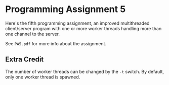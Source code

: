 # Programming Assignment 5
Here's the fifth programming assignment, an improved multithreaded client/server program with one or more worker threads handling more than one channel to the server.

See `PA5.pdf` for more info about the assignment.

## Extra Credit
The number of worker threads can be changed by the `-t` switch. By default, only one worker thread is spawned.
